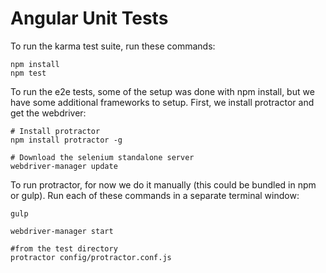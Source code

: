 Angular Unit Tests
==================

To run the karma test suite, run these commands:

    npm install
    npm test
    
To run the e2e tests, some of the setup was done with npm install, but we have some additional frameworks to setup. First, we install protractor and get the webdriver:

```
# Install protractor
npm install protractor -g
 
# Download the selenium standalone server
webdriver-manager update
```

To run protractor, for now we do it manually (this could be bundled in npm or gulp). Run each of these commands in a separate terminal window:
    
```
gulp
```
```
webdriver-manager start
```
```
#from the test directory
protractor config/protractor.conf.js
```
